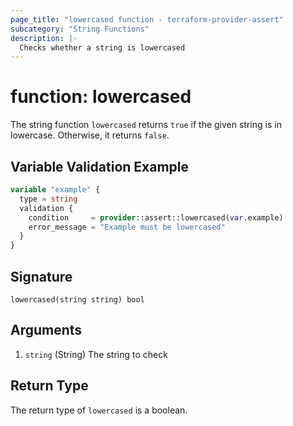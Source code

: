 ```yaml
---
page_title: "lowercased function - terraform-provider-assert"
subcategory: "String Functions"
description: |-
  Checks whether a string is lowercased
---
```


# function: lowercased



The string function `lowercased` returns `true` if the given string is in lowercase. Otherwise, it returns `false`.

## Variable Validation Example

```terraform
variable "example" {
  type = string
  validation {
    condition     = provider::assert::lowercased(var.example)
    error_message = "Example must be lowercased"
  }
}
```

## Signature

<!-- signature generated by tfplugindocs -->
```text
lowercased(string string) bool
```

## Arguments

<!-- arguments generated by tfplugindocs -->
1. `string` (String) The string to check


## Return Type

The return type of `lowercased` is a boolean.
